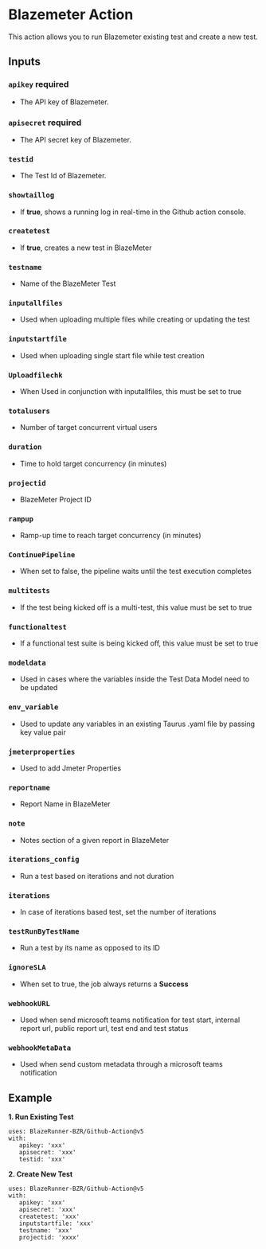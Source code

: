 # Blazemeter Action
This action allows you to run Blazemeter existing test and create a new test.
## Inputs
### `apikey` **required**
- The API key of Blazemeter.
### `apisecret` **required**
- The API secret key of Blazemeter.
### `testid`
- The Test Id of Blazemeter.
### `showtaillog`
- If **true**, shows a running log in real-time in the Github action console.
### `createtest`
- If **true**, creates a new test in BlazeMeter
### `testname`
- Name of the BlazeMeter Test
### `inputallfiles`
- Used when uploading multiple files while creating or updating the test
### `inputstartfile`
- Used when uploading single start file while test creation
### `Uploadfilechk`
- When Used in conjunction with inputallfiles, this must be set to true
### `totalusers`
- Number of target concurrent virtual users
### `duration`
- Time to hold target concurrency (in minutes)
### `projectid`
- BlazeMeter Project ID
### `rampup`
- Ramp-up time to reach target concurrency (in minutes)
### `ContinuePipeline`
- When set to false, the pipeline waits until the test execution completes
### `multitests`
- If the test being kicked off is a multi-test, this value must be set to true
### `functionaltest`
- If a functional test suite is being kicked off, this value must be set to true
### `modeldata`
- Used in cases where the variables inside the Test Data Model need to be updated
### `env_variable`
- Used to update any variables in an existing Taurus .yaml file by passing key value pair
### `jmeterproperties`
- Used to add Jmeter Properties
### `reportname`
- Report Name in BlazeMeter
### `note`
- Notes section of a given report in BlazeMeter
### `iterations_config`
- Run a test based on iterations and not duration
### `iterations`
- In case of iterations based test, set the number of iterations
### `testRunByTestName`
- Run a test by its name as opposed to its ID
### `ignoreSLA`
- When set to true, the job always returns a **Success**
### `webhookURL`
- Used when send microsoft teams notification for test start, internal report url, public report url, test end and test status
### `webhookMetaData`
- Used when send custom metadata through a microsoft teams notification
## Example
**1. Run Existing Test**
```
uses: BlazeRunner-BZR/Github-Action@v5
with:
   apikey: 'xxx'
   apisecret: 'xxx'
   testid: 'xxx'
```
**2. Create New Test**
```
uses: BlazeRunner-BZR/Github-Action@v5
with:
   apikey: 'xxx'
   apisecret: 'xxx'
   createtest: 'xxx'
   inputstartfile: 'xxx'
   testname: 'xxx'
   projectid: 'xxxx' 
 ```
